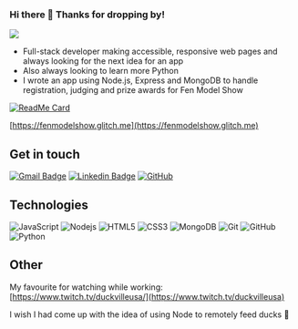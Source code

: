 ### Hi there 👋 Thanks for dropping by!

<img src="https://www.codewars.com/users/Christina_M/badges/small">

- Full-stack developer making accessible, responsive web pages and always looking for the next idea for an app
- Also always looking to learn more Python
- I wrote an app using Node.js, Express and MongoDB to handle registration, judging and prize awards for Fen Model Show


[![ReadMe Card](https://github-readme-stats.vercel.app/api/pin/?username=Christina-Milner&repo=fms)](https://github.com/Christina-Milner/fms)


[https://fenmodelshow.glitch.me](https://fenmodelshow.glitch.me)


## Get in touch

[![Gmail Badge](https://img.shields.io/badge/-info@christina<dash>milner.dev-c14438?style=flat-square&logo=Gmail&logoColor=white&link=mailto:info@christina-milner.dev)](mailto:info@christina-milner.dev)
[![Linkedin Badge](https://img.shields.io/badge/-milnerc-blue?style=flat-square&logo=Linkedin&logoColor=white&link=https://www.linkedin.com/in/milnerc/)](https://www.linkedin.com/in/milnerc/)
[![GitHub](https://img.shields.io/badge/-GitHub-181717?style=flat-square&logo=github&logoColor=white&link=https://github.com/Christina-Milner)](https://github.com/Christina-Milner)


## Technologies

![JavaScript](https://img.shields.io/badge/-JavaScript-black?style=flat-square&logo=javascript)
![Nodejs](https://img.shields.io/badge/-Nodejs-black?style=flat-square&logo=Node.js)
![HTML5](https://img.shields.io/badge/-HTML5-E34F26?style=flat-square&logo=html5&logoColor=white)
![CSS3](https://img.shields.io/badge/-CSS3-1572B6?style=flat-square&logo=css3)
![MongoDB](https://img.shields.io/badge/-MongoDB-black?style=flat-square&logo=mongodb)
![Git](https://img.shields.io/badge/-Git-black?style=flat-square&logo=git)
![GitHub](https://img.shields.io/badge/-GitHub-181717?style=flat-square&logo=github)
![Python](https://img.shields.io/badge/-Python-black?style=flat-square&logo=python)

## Other

My favourite for watching while working: [https://www.twitch.tv/duckvilleusa/](https://www.twitch.tv/duckvilleusa)

I wish I had come up with the idea of using Node to remotely feed ducks 🦆

<!--
**Christina-Milner/Christina-Milner** is a ✨ _special_ ✨ repository because its `README.md` (this file) appears on your GitHub profile.

Here are some ideas to get you started:

- 🔭 I’m currently working on ...
- 🌱 I’m currently learning ...
- 👯 I’m looking to collaborate on ...
- 🤔 I’m looking for help with ...
- 💬 Ask me about ...
- 📫 How to reach me: ...
- 😄 Pronouns: ...
- ⚡ Fun fact: ...
-->
